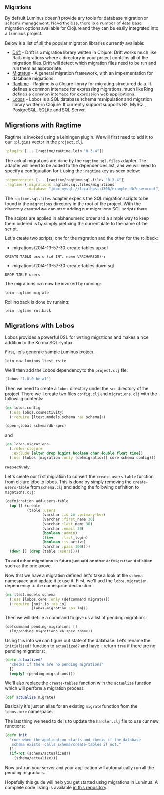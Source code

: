 ### Migrations

By default Luminus doesn't provide any tools for database migration or scheme management.
Nevertheless, there is a number of data base migration options available for Clojure and
they can be easily integrated into a Luminus project.

Below is a list of all the popular migration libraries currently available:

* [Drift](https://github.com/macourtney/drift) - Drift is a migration library written in Clojure. Drift works much like Rails migrations where a directory in your project contains all of the migration files. Drift will detect which migration files need to be run and run them as appropriate.
* [Migratus](https://github.com/pjstadig/migratus) - A general migration framework, with an implementation for database migrations.
* [Ragtime](https://github.com/weavejester/ragtime) - Ragtime is a Clojure library for migrating structured data. It defines a common interface for expressing migrations, much like Ring defines a common interface for expression web applications.
* [Lobos](https://github.com/budu/lobos) - Lobos is a SQL database schema manipulation and migration library written in Clojure. It currently support supports H2, MySQL, PostgreSQL, SQLite and SQL Server.



## Migrations with Ragtime

Ragtime is invoked using a Leiningen plugin. We will first need to add it to our `:plugins` vector in the `project.clj`.

```clojure
:plugins [... [ragtime/ragtime.lein "0.3.4"]]
```

The actual migrations are done by the `ragtime.sql.files` adapter. The adapter will need to be added to the dependencies list, and we will
need to specify a configuration for it using the `:ragtime` key as seen below:

```clojure
:dependencies [... [ragtime/ragtime.sql.files "0.3.4"]]
:ragtime {:migrations ragtime.sql.files/migrations
          :database "jdbc:mysql://localhost:3306/example_db?user=root"}
```

The `ragtime.sql.files` adapter expects the SQL migration scripts to be found in the `migrations` directory in the root of the project.
With the directory created we can start adding our migrations SQL scripts there.

The scripts are applied in alphanumeric order and a simple way to keep them ordered is by simply prefixing the current date to the name of the script.

Let's create two scripts, one for the migration and the other for the rollback:


* migrations/2014-13-57-30-create-tables.up.sql
```
CREATE TABLE users (id INT, name VARCHAR(25));
```

* migrations/2014-13-57-30-create-tables.down.sql
```
DROP TABLE users;
```

The migrations can now be invoked by running:

```
lein ragtime migrate
```

Rolling back is done by running:

```
lein ragtime rollback
```


## Migrations with Lobos

Lobos provides  a powerful DSL for writing migrations and makes a nice addition to the Korma SQL syntax.

First, let's generate sample Luminus project.

    lein new luminus ltest +site

We'll then add the Lobos dependency to the `project.clj` file:

```clojure
[lobos "1.0.0-beta1"]
```

Then we need to create a `lobos` directory under the `src` directory of the project.
There we'll create two files `config.clj` and `migrations.clj` with the following contents:

```clojure
(ns lobos.config
  (:use lobos.connectivity)
  (:require [ltest.models.schema :as schema]))

(open-global schema/db-spec)
```

and

```clojure
(ns lobos.migrations
  (:refer-clojure 
   :exclude [alter drop bigint boolean char double float time])
  (:use (lobos [migration :only [defmigration]] core schema config)))
```

respectively.

Let's create our first migration to convert the `create-users-table` function from
clojure jdbc to lobos. This is done by simply removing the `create-users-table` from
`schema.clj` and adding the following definition to `migations.clj`:

```clojure
(defmigration add-users-table
  (up [] (create
          (table :users
                 (varchar :id 20 :primary-key)
                 (varchar :first_name 30)
                 (varchar :last_name 30)
                 (varchar :email 30)
                 (boolean :admin)
                 (time    :last_login)
                 (boolean :is_active)
                 (varchar :pass 100))))
  (down [] (drop (table :users))))
```

To add other migrations in future just add another `defmigration` definition such as the one above.


Now that we have a migration defined, let's take a look at the `schema` namespace and update it
to use it. First, we'll add the `lobos.migration` dependency to the namespace declaration:

```clojure
(ns ltest.models.schema
  (:use [lobos.core :only (defcommand migrate)])
  (:require [noir.io :as io]
            [lobos.migration :as lm]))
```

Then we will define a command to give us a list of pending migrations:

```clojure
(defcommand pending-migrations []
  (lm/pending-migrations db-spec sname))
```

Using this info we can figure out state of the database.
Let's rename the `initialised?` function to `actualized?` and have it return `true`
if there are no pending migrations:

```clojure
(defn actualized?
  "checks if there are no pending migrations"
  []
  (empty? (pending-migrations)))
```

We'll also replace the `create-tables` function with the `actualize` function which will perform a migration process:

```clojure
(def actualize migrate)
```

Basically it's just an alias for an existing `migrate` function from the `lobos.core` namespace.

The last thing we need to do is to update the `handler.clj` file to use our new functions:

```clojure
(defn init
  "runs when the application starts and checks if the database
   schema exists, calls schema/create-tables if not."
  []
  (if-not (schema/actualized?)
    (schema/actualize)))
```

Now just run your server and your application will automatically run all the pending migrations.

Hopefully this guide will help you get started using migrations in Luminus. A complete code listing is
available [in this repository](https://github.com/edtsech/ltest).
